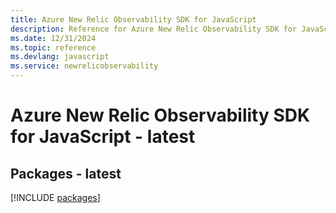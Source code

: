 ```yaml
---
title: Azure New Relic Observability SDK for JavaScript
description: Reference for Azure New Relic Observability SDK for JavaScript
ms.date: 12/31/2024
ms.topic: reference
ms.devlang: javascript
ms.service: newrelicobservability
---
```

# Azure New Relic Observability SDK for JavaScript - latest
## Packages - latest
[!INCLUDE [packages](new-relic-observability-index.md)]